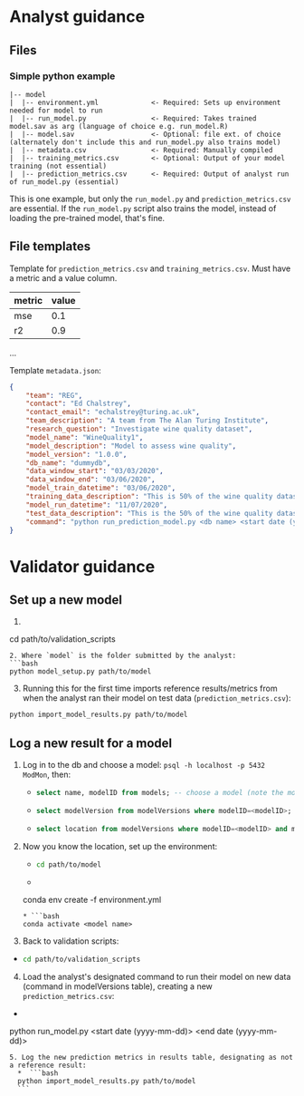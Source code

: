 # Analyst guidance

## Files

### Simple python example

```
|-- model
|  |-- environment.yml             <- Required: Sets up environment needed for model to run
|  |-- run_model.py                <- Required: Takes trained model.sav as arg (language of choice e.g. run_model.R)
|  |-- model.sav                   <- Optional: file ext. of choice (alternately don't include this and run_model.py also trains model)
|  |-- metadata.csv                <- Required: Manually compiled
|  |-- training_metrics.csv        <- Optional: Output of your model training (not essential)
|  |-- prediction_metrics.csv      <- Required: Output of analyst run of run_model.py (essential)

```

This is one example, but only the `run_model.py` and `prediction_metrics.csv` are essential. If the `run_model.py` script also trains the model, instead of loading the pre-trained model, that's fine.

## File templates

Template for `prediction_metrics.csv` and `training_metrics.csv`. Must have a metric and a value column.

|metric|value|
| ---  | --- |
| mse  | 0.1 |
| r2   | 0.9 |
...

Template `metadata.json`:

```JSON
{
	"team": "REG",
	"contact": "Ed Chalstrey",
	"contact_email": "echalstrey@turing.ac.uk",
	"team_description": "A team from The Alan Turing Institute",
	"research_question": "Investigate wine quality dataset",
	"model_name": "WineQuality1",
	"model_description": "Model to assess wine quality",
	"model_version": "1.0.0",
	"db_name": "dummydb",
	"data_window_start": "03/03/2020",
	"data_window_end": "03/06/2020",
	"model_train_datetime": "03/06/2020",
	"training_data_description": "This is 50% of the wine quality dataset",
	"model_run_datetime": "11/07/2020",
	"test_data_description": "This is the 50% of the wine quality dataset that was not used for training the model",
	"command": "python run_prediction_model.py <db name> <start date (yyyy-mm-dd)> <end date (yyyy-mm-dd)>"
}
```

# Validator guidance

## Set up a new model

1. ```bash
cd path/to/validation_scripts
```
2. Where `model` is the folder submitted by the analyst:
```bash
python model_setup.py path/to/model
```
3. Running this for the first time imports reference results/metrics from when the analyst ran their model on test data (`prediction_metrics.csv`):
```bash
python import_model_results.py path/to/model
```

## Log a new result for a model

1. Log in to the db and choose a model: `psql -h localhost -p 5432 ModMon`, then:
    * ```SQL
      select name, modelID from models; -- choose a model (note the modelID number)
      ```
    * ```SQL
      select modelVersion from modelVersions where modelID=<modelID>; -- list model versions (note one of them)
      ```
    * ```SQL
      select location from modelVersions where modelID=<modelID> and modelVersion='<modelVersion>'; -- gets `path/to/model`
      ```
2. Now you know the location, set up the environment:
    * ```bash
      cd path/to/model
      ```
    * ```bash
    conda env create -f environment.yml
    ```
    * ```bash
    conda activate <model name>
    ```
3. Back to validation scripts:
  * ```bash
    cd path/to/validation_scripts
    ```
4. Load the analyst's designated command to run their model on new data (command in modelVersions table), creating a new `prediction_metrics.csv`:
  * ```bash
  python run_model.py <db name> <start date (yyyy-mm-dd)> <end date (yyyy-mm-dd)>
  ```
5. Log the new prediction metrics in results table, designating as not a reference result:
    *  ```bash
    python import_model_results.py path/to/model
    ```
